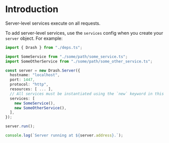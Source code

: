 # Introduction

Server-level services execute on all requests.

To add server-level services, use the `services` config when you create your
`server` object. For example:

```typescript
import { Drash } from "./deps.ts";

import SomeService from "./some/path/some_service.ts";
import SomeOtherService from "./some/path/some_other_service.ts";

const server = new Drash.Server({
  hostname: "localhost",
  port: 1447,
  protocol: "http",
  resources: [ ... ],
  // All services must be instantiated using the `new` keyword in this array
  services: [
    new SomeService(),
    new SomeOtherService(),
  ],
});

server.run();

console.log(`Server running at ${server.address}.`);
```

